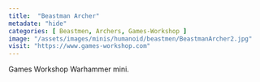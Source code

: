 ```yaml
---
title:  "Beastman Archer"
metadate: "hide"
categories: [ Beastmen, Archers, Games-Workshop ]
image: "/assets/images/minis/humanoid/beastmen/BeastmanArcher2.jpg"
visit: "https://www.games-workshop.com"
---
```

Games Workshop Warhammer mini.